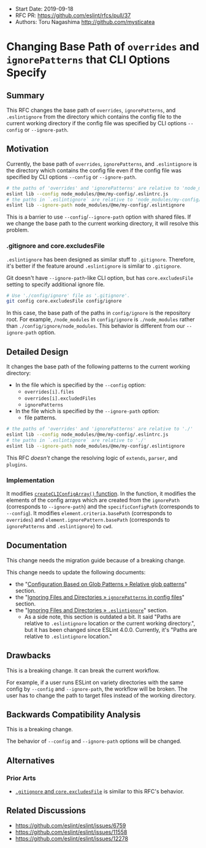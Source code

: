 - Start Date: 2019-09-18
- RFC PR: https://github.com/eslint/rfcs/pull/37
- Authors: Toru Nagashima <http://github.com/mysticatea>

# Changing Base Path of `overrides` and `ignorePatterns` that CLI Options Specify

## Summary

This RFC changes the base path of `overrides`, `ignorePatterns`, and `.eslintignore` from the directory which contains the config file to the current working directory if the config file was specified by CLI options `--config` or `--ignore-path`.

## Motivation

Currently, the base path of `overrides`, `ignorePatterns`, and `.eslintignore` is the directory which contains the config file even if the config file was specified by CLI options `--config` or `--ignore-path`.

```bash
# the paths of 'overrides' and 'ignorePatterns' are relative to 'node_modules/my-config/'
eslint lib --config node_modules/@me/my-config/.eslintrc.js
# the paths in `.eslintignore` are relative to 'node_modules/my-config/'
eslint lib --ignore-path node_modules/@me/my-config/.eslintignore
```

This is a barrier to use `--config`/`--ignore-path` option with shared files. If we change the base path to the current working directory, it will resolve this problem.

### .gitignore and core.excludesFile

`.eslintignore` has been designed as similar stuff to `.gitignore`. Therefore, it's better if the feature around `.eslintignore` is similar to `.gitignore`.

Git doesn't have `--ignore-path`-like CLI option, but has `core.excludesFile` setting to specify additional ignore file.

```bash
# Use './config/ignore' file as '.gitignore'.
git config core.excludesFile config/ignore
```

In this case, the base path of the paths in `config/ignore` is the repository root. For example, `/node_modules` in `config/ignore` is `./node_modules` rather than `./config/ignore/node_modules`. This behavior is different from our `--ignore-path` option.

## Detailed Design

It changes the base path of the following patterns to the current working directory:

- In the file which is specified by the `--config` option:
    - `overrides[i].files`
    - `overrides[i].excludedFiles`
    - `ignorePatterns`
- In the file which is specified by the `--ignore-path` option:
    - file patterns.

```bash
# the paths of 'overrides' and 'ignorePatterns' are relative to './'
eslint lib --config node_modules/@me/my-config/.eslintrc.js
# the paths in `.eslintignore` are relative to './'
eslint lib --ignore-path node_modules/@me/my-config/.eslintignore
```

This RFC *doesn't* change the resolving logic of `extends`, `parser`, and `plugins`.

### Implementation

It modifies [`createCLIConfigArray()` function](https://github.com/eslint/eslint/blob/869f96aa87c4f990f54e1eeccb0e3f7dbd66e6c2/lib/cli-engine/cascading-config-array-factory.js#L133-L165). In the function, it modifies the elements of the config arrays which are created from the `ignorePath` (corresponds to `--ignore-path`) and the `specificConfigPath` (corresponds to `--config`). It modifies `element.criteria.basePath` (corresponds to `overrides`) and `element.ignorePattern.basePath` (corresponds to `ignorePatterns` and `.eslintignore`) to `cwd`.

## Documentation

This change needs the migration guide because of a breaking change.

This change needs to update the following documents:

- the "[Configuration Based on Glob Patterns » Relative glob patterns](https://github.com/eslint/eslint/blob/869f96aa87c4f990f54e1eeccb0e3f7dbd66e6c2/docs/user-guide/configuring.md#relative-glob-patterns)" section.
- the "[Ignoring Files and Directories » `ignorePatterns` in config files](https://github.com/eslint/eslint/blob/869f96aa87c4f990f54e1eeccb0e3f7dbd66e6c2/docs/user-guide/configuring.md#ignorepatterns-in-config-files)" section.
- the "[Ignoring Files and Directories » `.eslintignore`](https://github.com/eslint/eslint/blob/869f96aa87c4f990f54e1eeccb0e3f7dbd66e6c2/docs/user-guide/configuring.md#eslintignore)" section.
    - As a side note, this section is outdated a bit. It said "Paths are relative to `.eslintignore` location or the current working directory.", but it has been changed since ESLint 4.0.0. Currently, it's "Paths are relative to `.eslintignore` location."

## Drawbacks

This is a breaking change. It can break the current workflow.

For example, if a user runs ESLint on variety directories with the same config by `--config` and `--ignore-path`, the workflow will be broken. The user has to change the path to target files instead of the working directory.

## Backwards Compatibility Analysis

This is a breaking change.

The behavior of `--config` and `--ignore-path` options will be changed.

## Alternatives

### Prior Arts

- [`.gitignore` and `core.excludesFile`](#-gitignore-and-core-excludesfile) is similar to this RFC's behavior.

## Related Discussions

- https://github.com/eslint/eslint/issues/6759
- https://github.com/eslint/eslint/issues/11558
- https://github.com/eslint/eslint/issues/12278
